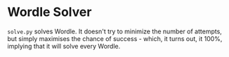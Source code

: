 # Wordle Solver

`solve.py` solves Wordle. It doesn't try to minimize the number of attempts, but simply maximises the chance of success - which, it turns out, it 100%, implying that it will solve every Wordle.

